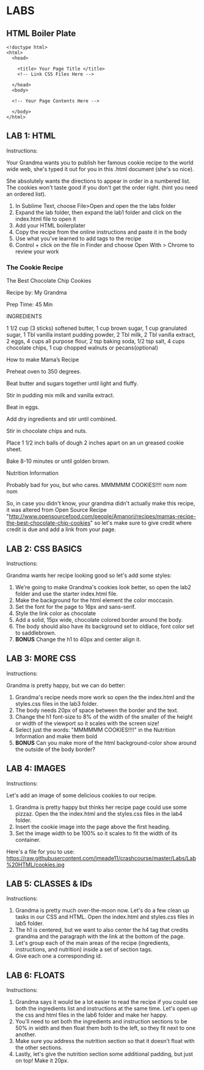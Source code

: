 # LABS

## HTML Boiler Plate

    <!doctype html>
    <html>
      <head>
      
        <title> Your Page Title </title>
        <!-- Link CSS Files Here -->
        
      </head>
      <body>
      
      <!-- Your Page Contents Here -->
      
      </body>
    </html>

## LAB 1: HTML
Instructions:

Your Grandma wants you to publish her famous cookie recipe to the world wide web, she's typed it out for you in this .html document (she's so nice).

She absolutely wants the directions to appear in order in a numbered list. The cookies won't taste good if you don't get the order right. (hint you need an ordered list).

1. In Sublime Text, choose File>Open and open the the labs folder
2. Expand the lab folder, then expand the lab1 folder and click on the index.html file to open it
3. Add your HTML boilerplater
4. Copy the recipe from the online instructions and paste it in the body
5. Use what you've learned to add tags to the recipe
6. Control + click on the file in Finder and choose Open With > Chrome to review your work

### The Cookie Recipe

The Best Chocolate Chip Cookies

Recipe by: My Grandma

Prep Time: 45 Min

INGREDIENTS

1 1/2 cup (3 sticks) softened butter, 1 cup brown sugar, 1 cup granulated sugar, 1 Tbl vanilla instant pudding powder, 2 Tbl milk, 2 Tbl vanilla extract, 2 eggs, 4 cups all purpose flour, 2 tsp baking soda, 1/2 tsp salt, 4 cups chocolate chips, 1 cup chopped walnuts or pecans(optional)

How to make Mama’s Recipe

Preheat oven to 350 degrees. 

Beat butter and sugars together until light and fluffy. 

Stir in pudding mix milk and vanilla extract. 

Beat in eggs. 

Add dry ingredients and stir until combined.

Stir in chocolate chips and nuts.

Place 1 1/2 inch balls of dough 2 inches apart on an un greased cookie sheet. 

Bake 8-10 minutes or until golden brown.


Nutrition Information

Probably bad for you, but who cares. MMMMMM COOKIES!!!! nom nom nom


So, in case you didn't know, your grandma didn't actually make this recipe, it was altered from Open Source Recipe "http://www.opensourcefood.com/people/Amanori/recipes/mamas-recipe-the-best-chocolate-chip-cookies" so let's make sure to give credit where credit is due and add a link from your page.

## LAB 2: CSS BASICS
Instructions:

Grandma wants her recipe looking good so let's add some styles:

1. We're going to make Grandma's cookies look better, so open the lab2 folder and use the starter index.html file.
2. Make the background for the html element the color moccasin.
3. Set the font for the page to 16px and sans-serif.
4. Style the link color as chocolate
5. Add a solid, 15px wide, chocolate colored border around the body.
6. The body should also have its background set to oldlace, font color set to saddlebrown.
7. **BONUS** Change the h1 to 40px and center align it.

## LAB 3: MORE CSS 
Instructions:

Grandma is pretty happy, but we can do better:

1. Grandma's recipe needs more work so open the the index.html and the styles.css files in the lab3 folder.
2. The body needs 20px of space between the border and the text.
3. Change the h1 font-size to 8% of the width of the smaller of the height or width of the viewport so it scales with the screen size!
4. Select just the words: "MMMMMM COOKIES!!!!" in the Nutrition Information and make them bold
5. **BONUS** Can you make more of the html background-color show around the outside of the body border?

## LAB 4: IMAGES
Instructions: 

Let's add an image of some delicious cookies to our recipe.

1. Grandma is pretty happy but thinks her recipe page could use some pizzaz. Open the the index.html and the styles.css files in the lab4 folder.
2. Insert the cookie image into the page above the first heading.
3. Set the image width to be 100% so it scales to fit the width of its container.

Here's a file for you to use: https://raw.githubusercontent.com/jmeade11/crashcourse/master/Labs/Lab%20HTML/cookies.jpg

## LAB 5: CLASSES & IDs
Instructions: 

1. Grandma is pretty much over-the-moon now. Let's do a few clean up tasks in our CSS and HTML. Open the index.html and styles.css files in lab5 folder.
2. The h1 is centered, but we want to also center the h4 tag that credits grandma and the paragraph with the link at the bottom of the page.
3. Let's group each of the main areas of the recipe (ingredients, instructions, and nutrition) inside a set of section tags.
4. Give each one a corresponding id.

## LAB 6: FLOATS
Instructions:

1. Grandma says it would be a lot easier to read the recipe if you could see both the ingredients list and instructions at the same time. Let's open up the css and html files in the lab6 folder and make her happy.
2. You'll need to set both the ingredients and instruction sections to be 50% in width and then float them both to the left, so they fit next to one another.
3. Make sure you address the nutrition section so that it doesn't float with the other sections.
4. Lastly, let's give the nutrition section some additional padding, but just on top! Make it 20px.
